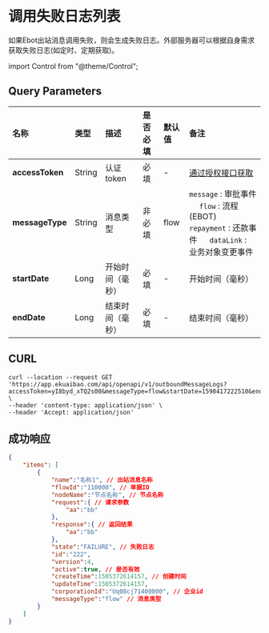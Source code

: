 # 调用失败日志列表
如果Ebot出站消息调用失败，则会生成失败日志。外部服务器可以根据自身需求获取失败日志(如定时、定期获取)。

import Control from "@theme/Control";

<Control
method="GET"
url="/api/openapi/v1/outboundMessageLogs"
/>

## Query Parameters

| 名称 | 类型 | 描述 | 是否必填 | 默认值 | 备注 |
| :--- | :--- | :--- | :--- |:--- | :--- |
| **accessToken** | String | 认证token	  | 必填   | -    | [通过授权接口获取](/docs/open-api/getting-started/auth) |
| **messageType** | String | 消息类型       | 非必填 | flow | `message` : 审批事件 &emsp; `flow` : 流程(EBOT) <br/> `repayment` : 还款事件 &emsp; `dataLink` : 业务对象变更事件 |
| **startDate**   | Long   | 开始时间（毫秒） | 必填   | -    | 开始时间（毫秒） |
| **endDate**     | Long   | 结束时间（毫秒） | 必填   | -    | 结束时间（毫秒） |

## CURL
```shell
curl --location --request GET 'https://app.ekuaibao.com/api/openapi/v1/outboundMessageLogs?accessToken=yI8byd_xTQ2s00&messageType=flow&startDate=1598417222510&endDate=1598417222510' \
--header 'content-type: application/json' \
--header 'Accept: application/json'
```

## 成功响应
```json
{
    "items": [
        {
            "name":"名称1", // 出站消息名称
            "flowId":"110000", // 单据ID
            "nodeName":"节点名称", // 节点名称
            "request":{ // 请求参数
                "aa":"bb"
            },
            "response":{ // 返回结果
                "aa":"bb"
            },
            "state":"FAILURE", // 失败日志
            "id":"222",
            "version":4,
            "active":true, // 是否有效
            "createTime":1505372614157, // 创建时间
            "updateTime":1505372614157,
            "corporationId":"Uq08cj71400000", // 企业id
            "messageType":"flow" // 消息类型
        }
    ]
}
```
